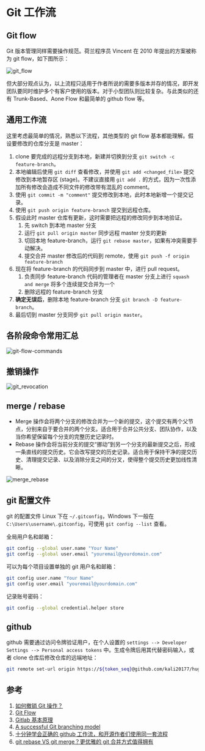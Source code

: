 # Git 工作流

## Git flow

Git 版本管理同样需要操作规范。荷兰程序员 Vincent 在 2010 年提出的方案被称为 git flow，如下图所示：

![git_flow](/git_flow/git_flow.png)

但大部分观点认为，以上流程只适用于作者所说的需要多版本并存的情况，即开发团队要同时维护多个有客户使用的版本。对于小型团队则比较复杂。与此类似的还有 Trunk-Based、Aone Flow 和最简单的 github flow 等。

## 通用工作流

这里考虑最简单的情况，熟悉以下流程，其他类型的 git flow 基本都能理解。假设要修改的仓库分支是 master：

1. clone 要完成的远程分支到本地，新建并切换到分支 `git switch -c feature-branch`。
2. 本地编辑后使用 `git diff` 查看修改，并使用 `git add <changed_file>` 提交修改到本地暂存区 (stage)。不建议直接用 `git add .` 的方式，因为一次性添加所有修改会造成不同文件的修改带有混乱的 comment。
3. 使用 `git commit -m "comment"` 提交修改到本地，此时本地新增一个提交记录。
4. 使用 `git push origin feature-branch` 提交到远程仓库。
5. 假设此时 master 仓库有更新，这时需要把远程的修改同步到本地验证。
   1. 先 switch 到本地 master 分支
   2. 运行 `git pull origin master` 同步远程 master 分支的更新
   3. 切回本地 feature-branch，运行 `git rebase master`，如果有冲突需要手动解决。
   4. 提交合并 master 修改后的代码到 remote，使用 `git push -f origin feature-branch`
6. 现在将 feature-branch 的代码同步到 master 中，进行 pull request。
   1. 负责同步 feature-branch 代码的管理者在 master 分支上进行 `squash and merge` 将多个连续提交合并为一个
   2. 删除远程的 feature-branch 分支
7. **确定无误后**，删除本地 feature-branch 分支 `git branch -D feature-branch`。
8. 最后切到 master 分支同步 `git pull origin master`。

## 各阶段命令常用汇总

![git-flow-commands](/git_flow/git-flow-commands-without-flow.png)

## 撤销操作

![git_revocation](/git_flow/git_revocation.png)

## merge / rebase

- Merge 操作会将两个分支的修改合并为一个新的提交，这个提交有两个父节点，分别来自于要合并的两个分支。适合用于合并公共分支、团队协作，以及当你希望保留每个分支的完整历史记录时。
- Rebase 操作会将当前分支的提交“挪动”到另一个分支的最新提交之后，形成一条直线的提交历史。它会改写提交的历史记录。适合用于保持干净的提交历史、清理提交记录、以及消除分支之间的分叉，使得整个提交历史更加线性清晰。

![merge_rebase](/git_flow/m_r.jpg)

## git 配置文件

git 的配置文件 Linux 下在 `~/.gitconfig`，Windows 下一般在 `C:\Users\username\.gitconfig`，可使用 `git config --list` 查看。

全局用户名和邮箱：

```bash
git config --global user.name "Your Name"
git config --global user.email "youremail@yourdomain.com"
```

可以为每个项目设置单独的 git 用户名和邮箱：

```bash
git config user.name "Your Name"
git config user.email "youremail@yourdomain.com"
```

记录账号密码：

```bash
git config --global credential.helper store
```

## github

github 需要通过访问令牌验证用户，在个人设置的 `settings --> Developer Settings --> Personal access tokens` 中。生成令牌后用其代替密码输入，或者 clone 仓库后修改仓库的远端地址：

```bash
git remote set-url origin https://${token_seq}@github.com/kali20177/hugo-blog-src.git
```

## 参考

1. [如何撤销 Git 操作？](https://ruanyifeng.com/blog/2019/12/git-undo.html)
2. [Git Flow](https://www.twle.cn/l/yufei/git/git-basic-git-flow.html)
3. [Gitlab 基本原理](https://changsiyuan.github.io/2015/04/26/2015-4-26-gitlab-explain/)
4. [A successful Git branching model](https://nvie.com/posts/a-successful-git-branching-model/)
5. [十分钟学会正确的 github 工作流，和开源作者们使用同一套流程](https://www.bilibili.com/video/BV19e4y1q7JJ)
6. [git rebase VS git merge？更优雅的 git 合并方式值得拥有](https://www.cnblogs.com/FraserYu/p/11192840.html)

